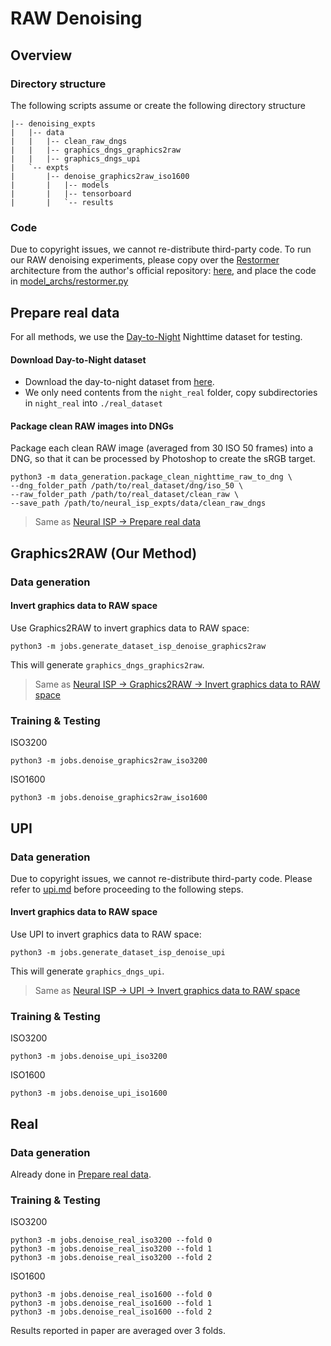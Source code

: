 # RAW Denoising
## Overview
### Directory structure
The following scripts assume or create the following directory structure

```
|-- denoising_expts
|   |-- data
|   |   |-- clean_raw_dngs
|   |   |-- graphics_dngs_graphics2raw
|   |   |-- graphics_dngs_upi
|   `-- expts
|       |-- denoise_graphics2raw_iso1600
|       |   |-- models
|       |   |-- tensorboard
|       |   `-- results
```
### Code
Due to copyright issues, we cannot re-distribute third-party code. 
To run our RAW denoising experiments, please
copy over the [Restormer](https://arxiv.org/abs/2111.09881) architecture from the author's official repository: [here](https://github.com/swz30/Restormer/blob/main/basicsr/models/archs/restormer_arch.py), 
and place the code in [model_archs/restormer.py](../model_archs/restormer.py)

## Prepare real data
For all methods, we use the [Day-to-Night]((https://openaccess.thecvf.com/content/CVPR2022/papers/Punnappurath_Day-to-Night_Image_Synthesis_for_Training_Nighttime_Neural_ISPs_CVPR_2022_paper.pdf)) Nighttime dataset for testing.
#### Download Day-to-Night dataset
- Download the day-to-night dataset from [here](https://github.com/SamsungLabs/day-to-night#get-started).
- We only need contents from the `night_real` folder, copy subdirectories in `night_real` into `./real_dataset`
#### Package clean RAW images into DNGs
Package each clean RAW image (averaged from 30 ISO 50 frames) into a DNG, so that it can be processed by Photoshop to create the sRGB target.
```
python3 -m data_generation.package_clean_nighttime_raw_to_dng \
--dng_folder_path /path/to/real_dataset/dng/iso_50 \
--raw_folder_path /path/to/real_dataset/clean_raw \
--save_path /path/to/neural_isp_expts/data/clean_raw_dngs
```
> Same as [Neural ISP -> Prepare real data](neural_isp.md#prepare-real-data)

## Graphics2RAW (Our Method)
### Data generation 
#### Invert graphics data to RAW space
Use Graphics2RAW to invert graphics data to RAW space:
```
python3 -m jobs.generate_dataset_isp_denoise_graphics2raw
```
This will generate `graphics_dngs_graphics2raw`.

> Same as [Neural ISP -> Graphics2RAW -> Invert graphics data to RAW space](neural_isp.md#invert-graphics-data-to-raw-space)

### Training & Testing
ISO3200
```
python3 -m jobs.denoise_graphics2raw_iso3200
```
ISO1600
```
python3 -m jobs.denoise_graphics2raw_iso1600
```

## UPI
### Data generation 
Due to copyright issues, we cannot re-distribute third-party code. Please refer to [upi.md](upi.md) before proceeding to the following steps.

#### Invert graphics data to RAW space
Use UPI to invert graphics data to RAW space:
```
python3 -m jobs.generate_dataset_isp_denoise_upi
```
This will generate `graphics_dngs_upi`.

> Same as [Neural ISP -> UPI -> Invert graphics data to RAW space](neural_isp.md#invert-graphics-data-to-raw-space-1)
### Training & Testing
ISO3200
```
python3 -m jobs.denoise_upi_iso3200
```
ISO1600
```
python3 -m jobs.denoise_upi_iso1600
```

## Real
### Data generation 
Already done in [Prepare real data](#prepare-real-data).

### Training & Testing
ISO3200
```
python3 -m jobs.denoise_real_iso3200 --fold 0
python3 -m jobs.denoise_real_iso3200 --fold 1
python3 -m jobs.denoise_real_iso3200 --fold 2
```
ISO1600
```
python3 -m jobs.denoise_real_iso1600 --fold 0
python3 -m jobs.denoise_real_iso1600 --fold 1
python3 -m jobs.denoise_real_iso1600 --fold 2
```
Results reported in paper are averaged over 3 folds.